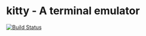 kitty - A terminal emulator
============================

[![Build Status](https://travis-ci.org/kovidgoyal/kitty.svg?branch=master)](https://travis-ci.org/kovidgoyal/kitty)
